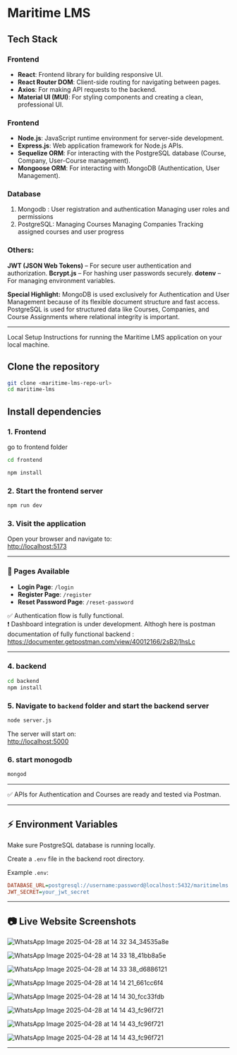 # Maritime LMS

## Tech Stack
### Frontend
- **React**: Frontend library for building responsive UI.
- **React Router DOM**: Client-side routing for navigating between pages.
- **Axios**: For making API requests to the backend.
- **Material UI (MUI)**: For styling components and creating a clean, professional UI.

### Frontend
- **Node.js**: JavaScript runtime environment for server-side development.
- **Express.js**: Web application framework for Node.js APIs.
- **Sequelize ORM**: For interacting with the PostgreSQL database (Course, Company, User-Course management).
- **Mongoose ORM**: For interacting with MongoDB (Authentication, User Management).

### Database
1. Mongodb : User registration and authentication
             Managing user roles and permissions
2. PostgreSQL: Managing Courses
               Managing Companies
               Tracking assigned courses and user progress
### Others:
**JWT (JSON Web Tokens)** – For secure user authentication and authorization.
**Bcrypt.js** – For hashing user passwords securely.
**dotenv** – For managing environment variables.

**Special Highlight:** MongoDB is used exclusively for Authentication and User Management because of its flexible document structure and fast access.
PostgreSQL is used for structured data like Courses, Companies, and Course Assignments where relational integrity is important.



---
Local Setup Instructions for running the Maritime LMS application on your local machine.

## Clone the repository

```bash
git clone <maritime-lms-repo-url>
cd maritime-lms
```


## Install dependencies
### 1. Frontend

go to frontend folder
```bash
cd frontend 
```

```bash
npm install
```

### 2. Start the frontend server

```bash
npm run dev
```

### 3. Visit the application

Open your browser and navigate to:  
[http://localhost:5173](http://localhost:5173)

---

### 📄 Pages Available

- **Login Page**: `/login`
- **Register Page**: `/register`
- **Reset Password Page**: `/reset-password`

✅ Authentication flow is fully functional.  
❗ Dashboard integration is under development. Althogh here is postman documentation of fully functional backend : https://documenter.getpostman.com/view/40012166/2sB2j1hsLc

---


### 4. backend

```bash
cd backend
npm install
```

### 5. Navigate to `backend` folder and start the backend server

```bash
node server.js
```

The server will start on:  
[http://localhost:5000](http://localhost:5000)

### 6. start monogodb

```bash
mongod
```

---

✅ APIs for Authentication and Courses are ready and tested via Postman.

---

## ⚡ Environment Variables

Make sure PostgreSQL database is running locally.

Create a `.env` file in the backend root directory.

Example `.env`:

```ini
DATABASE_URL=postgresql://username:password@localhost:5432/maritimelms
JWT_SECRET=your_jwt_secret
```

---

## 📷 Live Website Screenshots
![WhatsApp Image 2025-04-28 at 14 32 34_34535a8e](https://github.com/user-attachments/assets/088d5ed9-a1ca-436b-a2de-97dbedf0f27b)

![WhatsApp Image 2025-04-28 at 14 33 18_41bb8a5e](https://github.com/user-attachments/assets/83c51961-4370-4196-bab8-7046fd449350)

![WhatsApp Image 2025-04-28 at 14 33 38_d6886121](https://github.com/user-attachments/assets/7fd44f70-e4f7-41ae-b786-239cda08f59e)

![WhatsApp Image 2025-04-28 at 14 14 21_661cc6f4](https://github.com/user-attachments/assets/a19c4e13-72bf-491a-a3a8-ef85f0c532b4)

![WhatsApp Image 2025-04-28 at 14 14 30_fcc33fdb](https://github.com/user-attachments/assets/cb141932-2690-4563-8a88-6f473aa8950d)

![WhatsApp Image 2025-04-28 at 14 14 43_fc96f721](https://github.com/user-attachments/assets/4067b69b-11a2-4c15-a94b-f91a12d6c3bc)

![WhatsApp Image 2025-04-28 at 14 14 43_fc96f721](https://github.com/user-attachments/assets/1f11a236-981c-4ff3-a10c-266de50db5e0)

![WhatsApp Image 2025-04-28 at 14 14 43_fc96f721](https://github.com/user-attachments/assets/7326bbeb-1f63-498f-a646-8bb16a668206)

---
